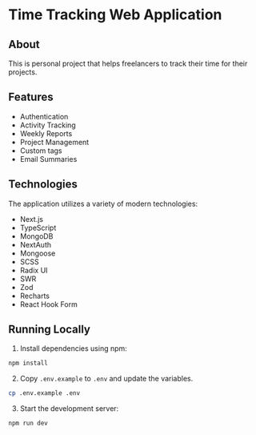 # Time Tracking Web Application

## About

This is personal project that helps freelancers to track their time for their projects.

## Features

- Authentication
- Activity Tracking
- Weekly Reports
- Project Management
- Custom tags
- Email Summaries

## Technologies

The application utilizes a variety of modern technologies:

- Next.js
- TypeScript
- MongoDB
- NextAuth
- Mongoose
- SCSS
- Radix UI
- SWR
- Zod
- Recharts
- React Hook Form

## Running Locally

1. Install dependencies using npm:

```sh
npm install
```

2. Copy `.env.example` to `.env` and update the variables.

```sh
cp .env.example .env
```

3. Start the development server:

```sh
npm run dev
```

